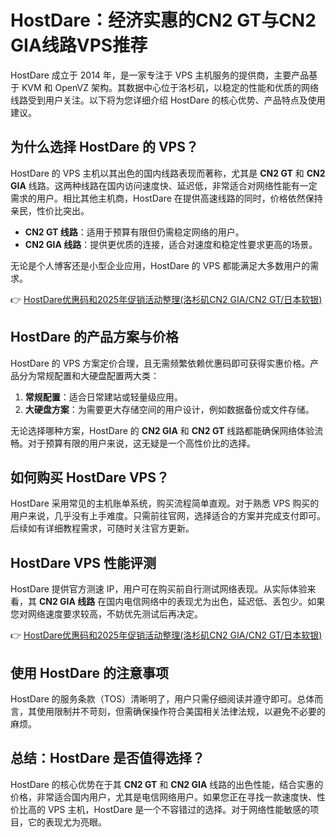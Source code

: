 # HostDare：经济实惠的CN2 GT与CN2 GIA线路VPS推荐

HostDare 成立于 2014 年，是一家专注于 VPS 主机服务的提供商，主要产品基于 KVM 和 OpenVZ 架构。其数据中心位于洛杉矶，以稳定的性能和优质的网络线路受到用户关注。以下将为您详细介绍 HostDare 的核心优势、产品特点及使用建议。

## 为什么选择 HostDare 的 VPS？

HostDare 的 VPS 主机以其出色的国内线路表现而著称，尤其是 **CN2 GT** 和 **CN2 GIA** 线路。这两种线路在国内访问速度快、延迟低，非常适合对网络性能有一定需求的用户。相比其他主机商，HostDare 在提供高速线路的同时，价格依然保持亲民，性价比突出。

- **CN2 GT 线路**：适用于预算有限但仍需稳定网络的用户。
- **CN2 GIA 线路**：提供更优质的连接，适合对速度和稳定性要求更高的场景。

无论是个人博客还是小型企业应用，HostDare 的 VPS 都能满足大多数用户的需求。

👉 [HostDare优惠码和2025年促销活动整理(洛杉矶CN2 GIA/CN2 GT/日本软银)](https://bit.ly/hostdare)

## HostDare 的产品方案与价格

HostDare 的 VPS 方案定价合理，且无需频繁依赖优惠码即可获得实惠价格。产品分为常规配置和大硬盘配置两大类：

1. **常规配置**：适合日常建站或轻量级应用。
2. **大硬盘方案**：为需要更大存储空间的用户设计，例如数据备份或文件存储。

无论选择哪种方案，HostDare 的 **CN2 GIA** 和 **CN2 GT** 线路都能确保网络体验流畅。对于预算有限的用户来说，这无疑是一个高性价比的选择。

## 如何购买 HostDare VPS？

HostDare 采用常见的主机账单系统，购买流程简单直观。对于熟悉 VPS 购买的用户来说，几乎没有上手难度。只需前往官网，选择适合的方案并完成支付即可。后续如有详细教程需求，可随时关注官方更新。

## HostDare VPS 性能评测

HostDare 提供官方测速 IP，用户可在购买前自行测试网络表现。从实际体验来看，其 **CN2 GIA 线路** 在国内电信网络中的表现尤为出色，延迟低、丢包少。如果您对网络速度要求较高，不妨优先测试后再决定。

👉 [HostDare优惠码和2025年促销活动整理(洛杉矶CN2 GIA/CN2 GT/日本软银)](https://bit.ly/hostdare)

## 使用 HostDare 的注意事项

HostDare 的服务条款（TOS）清晰明了，用户只需仔细阅读并遵守即可。总体而言，其使用限制并不苛刻，但需确保操作符合美国相关法律法规，以避免不必要的麻烦。

## 总结：HostDare 是否值得选择？

HostDare 的核心优势在于其 **CN2 GT** 和 **CN2 GIA** 线路的出色性能，结合实惠的价格，非常适合国内用户，尤其是电信网络用户。如果您正在寻找一款速度快、性价比高的 VPS 主机，HostDare 是一个不容错过的选择。对于网络性能敏感的项目，它的表现尤为亮眼。